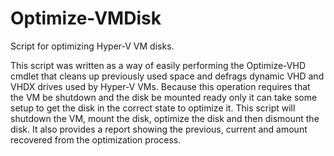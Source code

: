 # Optimize-VMDisk
Script for optimizing Hyper-V VM disks.

This script was written as a way of easily performing the Optimize-VHD cmdlet that cleans up previously used space and defrags dynamic VHD and VHDX drives used by Hyper-V VMs. Because this operation requires that the VM be shutdown and the disk be mounted ready only it can take some setup to get the disk in the correct state to optimize it. This script will shutdown the VM, mount the disk, optimize the disk and then dismount the disk. It also provides a report showing the previous, current and amount recovered from the optimization process.
